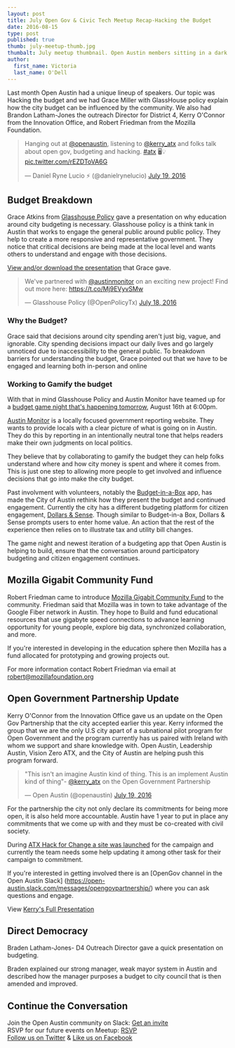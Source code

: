 ```yaml
---
layout: post
title: July Open Gov & Civic Tech Meetup Recap-Hacking the Budget
date: 2016-08-15
type: post
published: true
thumb: july-meetup-thumb.jpg
thumbalt: July meetup thumbnail. Open Austin members sitting in a dark library room facing the projected screen from July's meetup.
author:
  first_name: Victoria
  last_name: O'Dell
---
```


Last month Open Austin had a unique lineup of speakers. Our topic was Hacking the budget and we had Grace Miller with GlassHouse policy explain how the city budget can be influenced by the community. We also had Brandon Latham-Jones the outreach Director for District 4, Kerry O'Connor from the Innovation Office, and Robert Friedman from the Mozilla Foundation.    

<blockquote class="twitter-tweet" data-lang="en"><p lang="en" dir="ltr">Hanging out at <a href="https://twitter.com/openaustin">@openaustin</a>, listening to <a href="https://twitter.com/kerry_atx">@kerry_atx</a> and folks talk about open gov, budgeting and hacking. <a href="https://twitter.com/hashtag/atx?src=hash">#atx</a> 🖥💡 <a href="https://t.co/rEZDToVA6G">pic.twitter.com/rEZDToVA6G</a></p>&mdash; Daniel Ryne Lucio ⚡️ (@danielrynelucio) <a href="https://twitter.com/danielrynelucio/status/755206939399684096">July 19, 2016</a></blockquote>


## Budget Breakdown

Grace Atkins from [Glasshouse Policy](https://www.glasshousepolicy.org/) gave a presentation on why education around city budgeting is necessary. Glasshouse policy is a think tank in Austin that works to engage the general public around public policy. They help to create a more responsive and representative government. They notice that critical decisions are being made at the local level and wants others to understand and engage with those decisions.

[View and/or download the presentation](https://docs.google.com/presentation/d/1xwLwHwfC9cOOSTbM4R2vsFQ_FgT9sdQWJ8UTS_zUT54/edit#slide=id.g151ddb760f_0_6') that Grace gave.

<blockquote class="twitter-tweet" data-lang="en"><p lang="en" dir="ltr">We've partnered with <a href="https://twitter.com/austinmonitor">@austinmonitor</a> on an exciting new project! Find out more here: <a href="https://t.co/Mj9EVyvSMw">https://t.co/Mj9EVyvSMw</a></p>&mdash; Glasshouse Policy (@OpenPolicyTx) <a href="https://twitter.com/OpenPolicyTx/status/755059943653253120">July 18, 2016</a></blockquote>

### Why the Budget?
Grace said that decisions around city spending aren't just big, vague, and ignorable. City spending decisions impact our daily lives and go largely unnoticed due to inaccessibility to the general public. To breakdown barriers for understanding the budget, Grace pointed out that we have to be engaged and learning both in-person and online


### Working to Gamify the budget
With that in mind Glasshouse Policy and Austin Monitor have teamed up for a [budget game night that's happening tomorrow](https://www.eventbrite.com/e/budget-game-night-tickets-26423729085), August 16th at 6:00pm.

[Austin Monitor](http://www.austinmonitor.com/) is a locally focused government reporting website. They wants to provide locals with a clear picture of what is going on in Austin. They do this by reporting in an intentionally neutral tone that helps readers make their own judgments on local politics.  

They believe that by collaborating to gamify the budget they can help folks understand where and how city money is spent and where it comes from. This is just one step to allowing more people to get involved and influence decisions that go into make the city budget.

Past involvment with volunteers, notably the [Budget-in-a-Box](http://www.budgetboxapp.com/welcome) app, has made the City of Austin rethink how they present the budget and continued engagement. Currently the city has a different budgeting platform for citizen engagement, [Dollars & Sense](https://austintx.budgetsimulator.com/). Though similar to Budget-in-a Box, Dollars & Sense prompts users to enter home value. An action that the rest of the experience then relies on to illustrate tax and utility bill changes.

The game night and newest iteration of a budgeting app that Open Austin is helping to build, ensure that the conversation around participatory budgeting and citizen engagement continues.

## Mozilla Gigabit Community Fund
Robert Friedman came to introduce [Mozilla Gigabit Community Fund](https://www.mozilla.org/en-US/gigabit/) to the community. Friedman said that Mozilla was in town to take advantage of the Google Fiber network in Austin. They hope to Build and fund educational resources that use gigabyte speed connections to advance learning opportunity for young people, explore big data, synchronized collaboration, and more.

If you're interested in developing in the education sphere then Mozilla has a fund allocated for prototyping and growing projects out.

For more information contact Robert Friedman via email at robert@mozillafoundation.org

## Open Government Partnership Update
Kerry O'Connor from the Innovation Office gave us an update on the Open Gov Partnership that the city accepted earlier this year. Kerry informed the group that we are the only U.S city apart of a subnational pilot program for Open Government and the program currently has us paired with Ireland with whom we support and share knowledge with. Open Austin, Leadership Austin, Vision Zero ATX, and the City of Austin are helping push this program forward.

<blockquote class="twitter-tweet" data-lang="en"><p lang="en" dir="ltr">&quot;This isn&#39;t an imagine Austin kind of thing. This is an implement Austin kind of thing&quot;- <a href="https://twitter.com/kerry_atx">@kerry_atx</a> on the Open Government Partnership</p>&mdash; Open Austin (@openaustin) <a href="https://twitter.com/openaustin/status/755202029467893760">July 19, 2016</a></blockquote>

For the partnership the city not only declare its commitments for being more open, it is also held more accountable. Austin have 1 year to put in place any commitments that we come up with and they must be co-created with civil society.

During [ATX Hack for Change a site was launched](http://cityofaustin.github.io/open-gov-partnership/) for the campaign and currently the team needs some help updating it among other task for their campaign to commitment.  

If you're interested in getting involved there is an [OpenGov channel in the Open Austin Slack]
(https://open-austin.slack.com/messages/opengovpartnership/) where you can ask questions and engage.

View [Kerry's Full Presentation](https://docs.google.com/presentation/d/1sWrJSMndCjpB4cJy8IVRB7km4PsTrz6ue74wrj_dYEg/edit#slide=id.g15df7ec05d_0_11)


## Direct Democracy
Braden Latham-Jones- D4 Outreach Director gave a quick presentation on budgeting.

Braden explained our strong manager, weak mayor system in Austin and described how the manager purposes a budget to city council that is then amended and improved. 



## Continue the Conversation

Join the Open Austin community on Slack: [Get an invite](http://slack.open-austin.org/)
<br>
RSVP for our future events on Meetup: [RSVP](http://www.meetup.com/Open-Austin/)
<br>
[Follow us on Twitter](https://twitter.com/openaustin?lang=en)
& [Like us on Facebook](https://www.facebook.com/Open-Austin-412390968837071/)

<script async src="//platform.twitter.com/widgets.js" charset="utf-8"></script>
